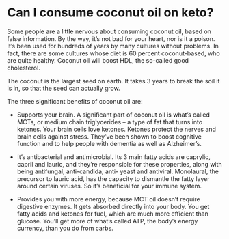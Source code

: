 # Can I consume coconut oil on keto?

Some people are a little nervous about consuming coconut oil, based on false information. By the way, it’s not bad for your heart, nor is it a poison. It’s been used for hundreds of years by many cultures without problems. In fact, there are some cultures whose diet is 60 percent coconut-based, who are quite healthy. Coconut oil will boost HDL, the so-called good cholesterol.

The coconut is the largest seed on earth. It takes 3 years to break the soil it is in, so that the seed can actually grow.

The three significant benefits of coconut oil are:

- Supports your brain. A significant part of coconut oil is what’s called MCTs, or medium chain triglycerides – a type of fat that turns into ketones. Your brain cells love ketones. Ketones protect the nerves and brain cells against stress. They’ve been shown to boost cognitive function and to help people with dementia as well as Alzheimer’s.

- It’s antibacterial and antimicrobial. Its 3 main fatty acids are caprylic, capril and lauric, and they’re responsible for these properties, along with being antifungal, anti-candida, anti- yeast and antiviral. Monolaural, the precursor to lauric acid, has the capacity to dismantle the fatty layer around certain viruses. So it’s beneficial for your immune system.

- Provides you with more energy, because MCT oil doesn’t require digestive enzymes. It gets absorbed directly into your body. You get fatty acids and ketones for fuel, which are much more efficient than glucose. You’ll get more of what’s called ATP, the body’s energy currency, than you do from carbs.